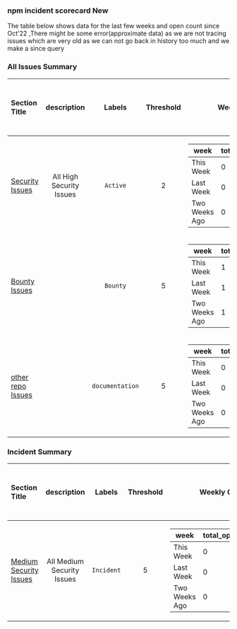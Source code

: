 ### npm incident scorecard New
The table below shows data for the last few weeks and open count since Oct'22 ,There might be some error(approximate data) as we are not tracing issues which are very old as we can not go back in history too much and we make a since query
### All Issues Summary
| Section Title | description | Labels | Threshold | Weekly Count | Totals Open Now since Oct 2022 | Status|
| :--- |  :----: | :----: |  :----:  |  :----:  |  :----: | :----: 
| [Security Issues](https://github.com/priyakewlani18/demoGithub/issues?q=is%3Aissue+is%3Aopen+label%3AActive) | All High Security Issues   | `Active` | 2|<table><thead><tr><th >week</th><th >total_open_count_till</th></tr></thead> <tbody><tr><td >This Week</td><td >0</td></tr><tr><td >Last Week</td><td >0</td></tr><tr><td >Two Weeks Ago</td><td >0</td></tr></tbody></table>|0|💚🥳|
| [Bounty Issues](https://github.com/priyakewlani18/demoGithub/issues?q=is%3Aissue+is%3Aopen+label%3ABounty) |    | `Bounty` | 5|<table><thead><tr><th >week</th><th >total_open_count_till</th></tr></thead> <tbody><tr><td >This Week</td><td >1</td></tr><tr><td >Last Week</td><td >1</td></tr><tr><td >Two Weeks Ago</td><td >1</td></tr></tbody></table>|1|💚🥳|
| [other repo Issues](https://github.com/priyakewlani18/demoGithub/issues?q=is%3Aissue+is%3Aopen+label%3Adocumentation) |    | `documentation` | 5|<table><thead><tr><th >week</th><th >total_open_count_till</th></tr></thead> <tbody><tr><td >This Week</td><td >0</td></tr><tr><td >Last Week</td><td >0</td></tr><tr><td >Two Weeks Ago</td><td >0</td></tr></tbody></table>|0|💚🥳|
### Incident Summary
| Section Title | description | Labels | Threshold | Weekly Count | Totals Open Now since Oct 2022 | Status|
| :--- |  :----: | :----: |  :----:  |  :----:  |  :----: | :----: 
| [Medium Security Issues](https://github.com/priyakewlani18/demoGithub/issues?q=is%3Aissue+is%3Aopen+label%3AIncident) | All Medium Security Issues   | `Incident` | 5|<table><thead><tr><th >week</th><th >total_open_count_till</th></tr></thead> <tbody><tr><td >This Week</td><td >0</td></tr><tr><td >Last Week</td><td >0</td></tr><tr><td >Two Weeks Ago</td><td >0</td></tr></tbody></table>|0|💚🥳|